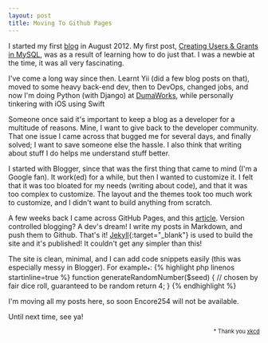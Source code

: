 ```yaml
---
layout: post
title: Moving To Github Pages
---
```

I started my first [blog](http://encore254.blogspot.com) in August 2012. My
first post, [Creating Users & Grants in MySQL](http://encore254.blogspot.com/2012/08/create-users-and-grants-in-mysql.html),
was as a result of learning how to do just that. I was a newbie at the time, it was all very fascinating.

I've come a long way since then. Learnt Yii (did a few blog posts on that),
moved to some heavy back-end dev, then to DevOps, changed jobs, and now I'm doing
Python (with Django) at [DumaWorks](http://dumaworks.com), while personally tinkering with
iOS using Swift

Someone once said it's important to keep a blog as a developer for a multitude of reasons.
Mine, I want to give back to the developer community. That one issue I came across that
bugged me for several days, and finally solved; I want to save someone else the hassle.
I also think that writing about stuff I do helps me understand stuff better.

I started with Blogger, since that was the first thing that came to mind (I'm a Google fan).
It work(ed) for a while, but then I wanted to customize it. I felt that it was too bloated for
my needs (writing about code), and that it was too complex to customize. The layout and the
themes took too much work to customize, and I didn't want to build anything from scratch.

A few weeks back I came across GitHub Pages, and this [article](http://www.smashingmagazine.com/2014/08/01/build-blog-jekyll-github-pages/).
Version controlled blogging? A dev's dream! I write my posts in Markdown, and push them to Github.
That's it! [Jekyll](http://jekyllrb.com/){:target="_blank"} is used to build the site and it's published! It couldn't get any simpler than this!

The site is clean, minimal, and I can add code snippets easily (this was especially messy in Blogger).
For example<sub>*</sub>:
{% highlight php linenos startinline=true %}
function generateRandomNumber($seed) {
  // chosen by fair dice roll, guaranteed to be random
  return 4;
}
{% endhighlight %}

I'm moving all my posts here, so soon Encore254 will not be available.

Until next time, see ya!



<small style="font-size: .8em; float: right;">\* Thank you [xkcd](http://xkcd.com/221/)</small>
